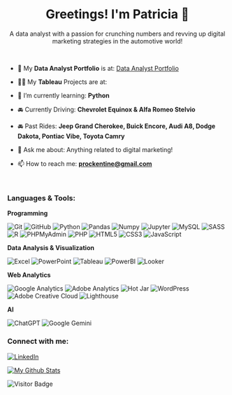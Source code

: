 <h1 align="center">Greetings! I'm Patricia 👋</h1>
<p align="center">A data analyst with a passion for crunching numbers and revving up digital marketing strategies in the automotive world!</p>
<br>
<p align="left">

- 💫 My **Data Analyst Portfolio** is at: [Data Analyst Portfolio](https://github.com/Prockentine/data-analyst-portfolio)

- 👨‍💻 My **Tableau** Projects are at:

- 🌱 I’m currently learning: **Python**

- 🚘 Currently Driving: **Chevrolet Equinox & Alfa Romeo Stelvio**

- 🚘 Past Rides: **Jeep Grand Cherokee, Buick Encore, Audi A8, Dodge Dakota, Pontiac Vibe, Toyota Camry**

- 💬 Ask me about: Anything related to digital marketing!

- 📫 How to reach me: **prockentine@gmail.com**
</p>
<br>
<h3 align="left">Languages & Tools:</h3>
<p align="left">
  
  **Programming**
  
  ![Git](https://img.shields.io/badge/-Git-6E5494?style=for-the-badge&logo=git)
  ![GitHub](https://img.shields.io/badge/GitHub-100000?style=for-the-badge&logo=github&logoColor=white)
  ![Python](https://img.shields.io/badge/Python-FFD43B?style=for-the-badge&logo=python&logoColor=blue)
  ![Pandas](https://img.shields.io/badge/Pandas-2C2D72?style=for-the-badge&logo=pandas&logoColor=white)
  ![Numpy](https://img.shields.io/badge/Numpy-777BB4?style=for-the-badge&logo=numpy&logoColor=white)
  ![Jupyter](https://img.shields.io/badge/Jupyter-F37626.svg?&style=for-the-badge&logo=Jupyter&logoColor=white)
  ![MySQL](https://img.shields.io/badge/MySQL-005C84?style=for-the-badge&logo=mysql&logoColor=white)
  ![SASS](https://img.shields.io/badge/Sass-CC6699?style=for-the-badge&logo=sass&logoColor=white)
  ![R](https://img.shields.io/badge/R-276DC3?style=for-the-badge&logo=r&logoColor=white)
  ![PHPMyAdmin](https://img.shields.io/badge/phpmyadmin-6C78AF?style=for-the-badge&logo=phpmyadmin&logoColor=white)
  ![PHP](https://img.shields.io/badge/PHP-777BB4?style=for-the-badge&logo=php&logoColor=white)
  ![HTML5](https://img.shields.io/badge/HTML5-E34F26?style=for-the-badge&logo=html5&logoColor=white)
  ![CSS3](https://img.shields.io/badge/CSS3-1572B6?style=for-the-badge&logo=css3&logoColor=white)
  ![JavaScript](https://img.shields.io/badge/JavaScript-323330?style=for-the-badge&logo=javascript&logoColor=F7DF1E)
  
  **Data Analysis & Visualization**

  ![Excel](https://img.shields.io/badge/Microsoft_Excel-217346?style=for-the-badge&logo=microsoft-excel&logoColor=white)
  ![PowerPoint](https://img.shields.io/badge/Microsoft_PowerPoint-B7472A?style=for-the-badge&logo=microsoft-powerpoint&logoColor=white)
  ![Tableau](https://img.shields.io/badge/Tableau-E97627?style=for-the-badge&logo=Tableau&logoColor=white)
  ![PowerBI](https://img.shields.io/badge/-PowerBI-F2C811?style=for-the-badge&logo=powerbi)
  ![Looker](https://img.shields.io/badge/-LookerStudio-34A853?style=for-the-badge&logo=looker)

  **Web Analytics**
  
  ![Google Analytics](https://img.shields.io/badge/Google%20Analytics-E37400?style=for-the-badge&logo=google%20analytics&logoColor=white)
  ![Adobe Analytics](https://img.shields.io/badge/-AdobeAnalytics-1473E6?style=for-the-badge&logo=adobe)
  ![Hot Jar](https://img.shields.io/badge/hotjar-FD3A5C?style=for-the-badge&logo=hotjar&logoColor=white)
  ![WordPress](https://img.shields.io/badge/Wordpress-21759B?style=for-the-badge&logo=wordpress&logoColor=white)
  ![Adobe Creative Cloud](https://img.shields.io/badge/Adobe%20Creative%20Cloud-DA1F26?style=for-the-badge&logo=Adobe%20Creative%20Cloud&logoColor=white)
  ![Lighthouse](https://img.shields.io/badge/Lighthouse-F44B21?style=for-the-badge&logo=Lighthouse&logoColor=white)

  **AI**
  
  ![ChatGPT](https://img.shields.io/badge/ChatGPT-74aa9c?style=for-the-badge&logo=openai&logoColor=white)
  ![Google Gemini](https://img.shields.io/badge/Google%20Gemini-8E75B2?style=for-the-badge&logo=googlegemini&logoColor=white)

</p>

<h3 align="left">Connect with me:</h3>
<p align="left">
<a href="https://www.linkedin.com/in/ppompeo/" target="_blank"><img alt="LinkedIn" src="https://img.shields.io/badge/linkedin-%230077B5.svg?&style=for-the-badge&logo=linkedin&logoColor=white" /></a>
</p>

[![My Github Stats](https://github-readme-stats.vercel.app/api?username=prockentine&show_icons=true&title_color=fff&icon_color=79ff97&text_color=9f9f9f&bg_color=151515)](https://github.com/prockentine)

![Visitor Badge](https://visitor-badge.laobi.icu/badge?page_id=Prockentine)
